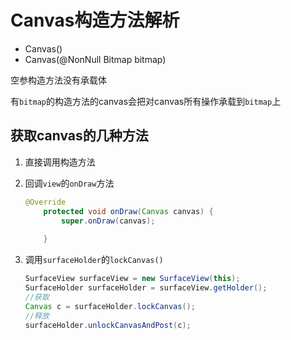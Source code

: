 # Canvas构造方法解析

* Canvas() 
* Canvas(@NonNull Bitmap bitmap)

空参构造方法没有承载体

有`bitmap`的构造方法的canvas会把对canvas所有操作承载到`bitmap`上

## 获取canvas的几种方法

1. 直接调用构造方法

2. 回调`view`的`onDraw`方法

   ```java
   @Override
       protected void onDraw(Canvas canvas) {
           super.onDraw(canvas);
           
       }
   ```

3. 调用`surfaceHolder`的`lockCanvas()`

	```java
	SurfaceView surfaceView = new SurfaceView(this);
	SurfaceHolder surfaceHolder = surfaceView.getHolder();
	//获取
	Canvas c = surfaceHolder.lockCanvas();
	//释放
	surfaceHolder.unlockCanvasAndPost(c);
	```

